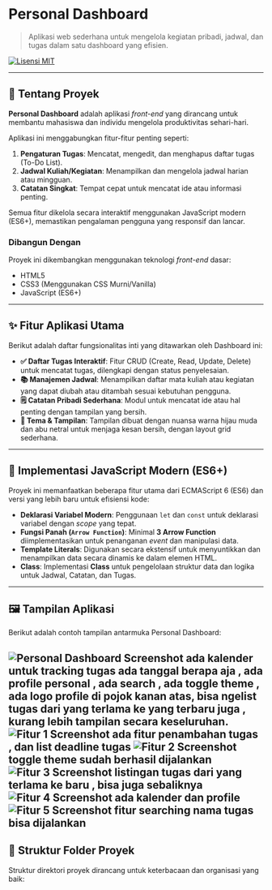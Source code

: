# Personal Dashboard

> Aplikasi web sederhana untuk mengelola kegiatan pribadi, jadwal, dan tugas dalam satu dashboard yang efisien.

[![Lisensi MIT](https://img.shields.io/badge/License-MIT-green.svg)](https://opensource.org/licenses/MIT)

---

## 🚀 Tentang Proyek

**Personal Dashboard** adalah aplikasi *front-end* yang dirancang untuk membantu mahasiswa dan individu mengelola produktivitas sehari-hari.

Aplikasi ini menggabungkan fitur-fitur penting seperti:
1.  **Pengaturan Tugas**: Mencatat, mengedit, dan menghapus daftar tugas (To-Do List).
2.  **Jadwal Kuliah/Kegiatan**: Menampilkan dan mengelola jadwal harian atau mingguan.
3.  **Catatan Singkat**: Tempat cepat untuk mencatat ide atau informasi penting.

Semua fitur dikelola secara interaktif menggunakan JavaScript modern (ES6+), memastikan pengalaman pengguna yang responsif dan lancar.

### Dibangun Dengan
Proyek ini dikembangkan menggunakan teknologi *front-end* dasar:
* HTML5
* CSS3 (Menggunakan CSS Murni/Vanilla)
* JavaScript (ES6+)

---

## ✨ Fitur Aplikasi Utama

Berikut adalah daftar fungsionalitas inti yang ditawarkan oleh Dashboard ini:

-   **✅ Daftar Tugas Interaktif**: Fitur CRUD (Create, Read, Update, Delete) untuk mencatat tugas, dilengkapi dengan status penyelesaian.
-   **📚 Manajemen Jadwal**: Menampilkan daftar mata kuliah atau kegiatan yang dapat diubah atau ditambah sesuai kebutuhan pengguna.
-   **🗒️ Catatan Pribadi Sederhana**: Modul untuk mencatat ide atau hal penting dengan tampilan yang bersih.
-   **🎨 Tema & Tampilan**: Tampilan dibuat dengan nuansa warna hijau muda dan abu netral untuk menjaga kesan bersih, dengan layout grid sederhana.

---

## 🧠 Implementasi JavaScript Modern (ES6+)

Proyek ini memanfaatkan beberapa fitur utama dari ECMAScript 6 (ES6) dan versi yang lebih baru untuk efisiensi kode:

-   **Deklarasi Variabel Modern**: Penggunaan `let` dan `const` untuk deklarasi variabel dengan *scope* yang tepat.
-   **Fungsi Panah (`Arrow Function`)**: Minimal **3 Arrow Function** diimplementasikan untuk penanganan *event* dan manipulasi data.
-   **Template Literals**: Digunakan secara ekstensif untuk menyuntikkan dan menampilkan data secara dinamis ke dalam elemen HTML.
-   **Class**: Implementasi **Class** untuk pengelolaan struktur data dan logika untuk Jadwal, Catatan, dan Tugas.

---

## 🖼️ Tampilan Aplikasi

Berikut adalah contoh tampilan antarmuka Personal Dashboard:

![Personal Dashboard Screenshot](./assets/ss1.jpg)
ada kalender untuk tracking tugas ada tanggal berapa aja , ada profile personal , ada search , ada toggle theme , ada logo profile di pojok kanan atas, bisa ngelist tugas dari yang terlama ke yang terbaru juga , kurang lebih tampilan secara keseluruhan.
![Fitur 1 Screenshot](./assets/ss2.jpg)
ada fitur penambahan tugas , dan list deadline tugas
![Fitur 2 Screenshot](./assets/ss3.jpg)
toggle theme sudah berhasil dijalankan
![Fitur 3 Screenshot](./assets/ss4.jpg)
listingan tugas dari yang terlama ke baru , bisa juga sebaliknya
![Fitur 4 Screenshot](./assets/ss5.jpg)
ada kalender dan profile
![Fitur 5 Screenshot](./assets/ss6.jpg)
fitur searching nama tugas bisa dijalankan
---

## 📁 Struktur Folder Proyek

Struktur direktori proyek dirancang untuk keterbacaan dan organisasi yang baik: